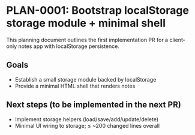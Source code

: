 # PLAN-0001: Bootstrap localStorage storage module + minimal shell

This planning document outlines the first implementation PR for a client-only notes app with localStorage persistence.

## Goals
- Establish a small storage module backed by localStorage
- Provide a minimal HTML shell that renders notes

## Next steps (to be implemented in the next PR)
- Implement storage helpers (load/save/add/update/delete)
- Minimal UI wiring to storage; ≤ ~200 changed lines overall
